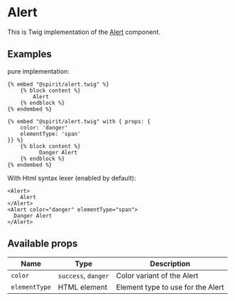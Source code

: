 # Alert

This is Twig implementation of the [Alert] component.

## Examples
pure implementation:
```twig
{% embed "@spirit/alert.twig" %}
    {% block content %}
        Alert
    {% endblock %}
{% endembed %}

{% embed "@spirit/alert.twig" with { props: {
    color: 'danger'
    elementType: 'span'
}} %}
    {% block content %}
          Danger Alert
    {% endblock %}
{% endembed %}
```

With Html syntax lexer (enabled by default):
```twig
<Alert>
    Alert
</Alert>
<Alert color="danger" elementType="span">
  Danger Alert
</Alert>
```

## Available props

| Name          | Type                | Description                       |
|---------------|---------------------|-----------------------------------|
| `color`       | `success`, `danger` | Color variant of the Alert        |
| `elementType` | HTML element        | Element type to use for the Alert |

[Alert]: https://github.com/lmc-eu/spirit-design-system/tree/main/packages/web/src/components/Alert

